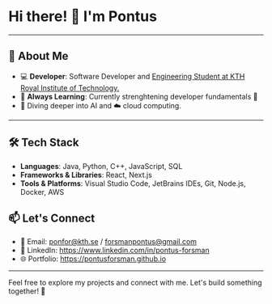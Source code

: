 # Hi there! 👋 I'm Pontus

---

## 🚀 About Me

- 💻 **Developer**: Software Developer and [Engineering Student at KTH Royal Institute of Technology.](https://www.kth.se/utbildning/hogskoleingenjor/datateknik/datateknik-hogskoleingenjor-180-hp-1.4117)
- 🌱 **Always Learning**: Currently strenghtening developer fundamentals 💪
-  🤖 Diving deeper into AI and ☁️ cloud computing. 

---

## 🛠️ Tech Stack

- **Languages**: Java, Python, C++, JavaScript, SQL
- **Frameworks & Libraries**: React, Next.js
- **Tools & Platforms**: Visual Studio Code, JetBrains IDEs, Git, Node.js, Docker, AWS

## 📫 Let's Connect

- 📧 Email: ponfor@kth.se / forsmanpontus@gmail.com
- 💼 LinkedIn: https://www.linkedin.com/in/pontus-forsman
- 🌐 Portfolio: https://pontusforsman.github.io

---

Feel free to explore my projects and connect with me. Let's build something together! 🚀
